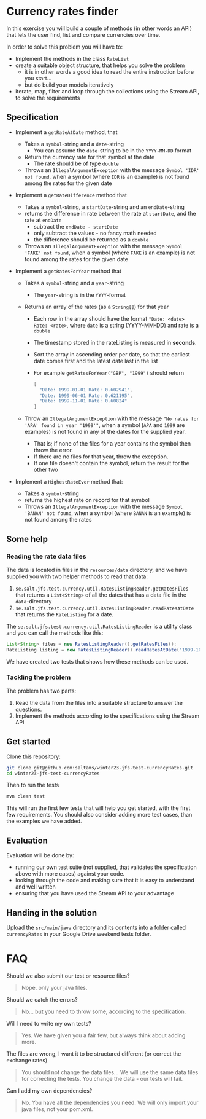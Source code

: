 # Currency rates finder

In this exercise you will build a couple of methods (in other words an API) that lets the user find, list and compare currencies over time.

In order to solve this problem you will have to:

- Implement the methods in the class `RateList`
- create a suitable object structure, that helps you solve the problem
  - it is in other words a good idea to read the entire instruction before you start...
  - but do build your models iteratively
- iterate, map, filter and loop through the collections using the Stream API, to solve the requirements

## Specification

- Implement a `getRateAtDate` method, that

  - Takes a `symbol`-string and a `date`-string
    - You can assume the `date`-string to be in the `YYYY-MM-DD` format
  - Return the currency rate for that symbol at the date
    - The rate should be of type `double`
  - Throws an `IllegalArgumentException` with the message `Symbol 'IDR' not found`, when a symbol (where `IDR` is an example) is not found among the rates for the given date

- Implement a `getRateDifference` method that

  - Takes a `symbol`-string, a `startDate`-string and an `endDate`-string
  - returns the difference in rate between the rate at `startDate`, and the rate at `endDate`
    - subtract the `endDate - startDate`
    - only subtract the values - no fancy math needed
    - the difference should be returned as a `double`
  - Throws an `IllegalArgumentException` with the message `Symbol 'FAKE' not found`, when a symbol (where `FAKE` is an example) is not found among the rates for the given date

- Implement a `getRatesForYear` method that

  - Takes a `symbol`-string and a `year`-string
    - The `year`-string is in the `YYYY`-format
  - Returns an array of the rates (as a `String[]`) for that year
    - Each row in the array should have the format `"Date: <date> Rate: <rate>`, where `date` is a string (YYYY-MM-DD) and rate is a `double`
    - The timestamp stored in the rateListing is measured in **seconds**.
    - Sort the array in ascending order per date, so that the earliest date comes first and the latest date last in the list
    - For example `getRatesForYear("GBP", "1999")` should return

      ```java
      [
        "Date: 1999-01-01 Rate: 0.602941",
        "Date: 1999-06-01 Rate: 0.621195",
        "Date: 1999-11-01 Rate: 0.60824"
      ]
      ```

  - Throw an `IllegalArgumentException` with the message `"No rates for 'APA' found in year '1999'"`, when a symbol  (`APA` and `1999` are examples) is not found in any of the dates for the supplied year.
    - That is; if none of the files for a year contains the symbol then throw the error.
    - If there are no files for that year, throw the exception.
    - If one file doesn't contain the symbol, return the result for the other two

- Implement a `HighestRateEver` method that:
  - Takes a `symbol`-string
  - returns the highest rate on record for that symbol
  - Throws an `IllegalArgumentException` with the message `Symbol 'BANAN' not found`, when a symbol (where `BANAN` is an example) is not found among the rates

## Some help

### Reading the rate data files

The data is located in files in the `resources/data` directory, and we have supplied you with two helper methods to read that data:

1. `se.salt.jfs.test.currency.util.RatesListingReader.getRatesFiles` that returns a `List<String>` of all the dates that has a data file in the `data`-directory 
2. `se.salt.jfs.test.currency.util.RatesListingReader.readRatesAtDate` that returns the `RateListing` for a date.

The `se.salt.jfs.test.currency.util.RatesListingReader` is a utility class and you can call the methods like this:

```java
List<String> files = new RatesListingReader().getRatesFiles();
RateListing listing = new RatesListingReader().readRatesAtDate("1999-10-01");
```

We have created two tests that shows how these methods can be used.

### Tackling the problem

The problem has two parts:

1. Read the data from the files into a suitable structure to answer the questions.
2. Implement the methods according to the specifications using the Stream API

## Get started

Clone this repository:

```bash
git clone git@github.com:saltams/winter23-jfs-test-currencyRates.git
cd winter23-jfs-test-currencyRates
```

Then to run the tests

```bash
mvn clean test
```

This will run the first few tests that will help you get started, with the first few requirements. 
You should also consider adding more test cases, than the examples we have added.

## Evaluation

Evaluation will be done by:

- running our own test suite (not supplied, that validates the specification above with more cases) against your code.
- looking through the code and making sure that it is easy to understand and well written
- ensuring that you have used the Stream API to your advantage

## Handing in the solution

Upload the `src/main/java` directory and its contents into a folder called `currencyRates` in your Google Drive weekend tests folder. 


# FAQ

Should we also submit our test or resource files?

> Nope. only your java files.

Should we catch the errors?

> No... but you need to throw some, according to the specification.

Will I need to write my own tests?

> Yes. We have given you a fair few, but always think about adding more.

The files are wrong, I want it to be structured different (or correct the exchange rates)

> You should not change the data files... We will use the same data files for correcting the tests. You change the data - our tests will fail.

Can I add my own dependencies?

> No. You have all the dependencies you need. We will only import your java files, not your pom.xml.
